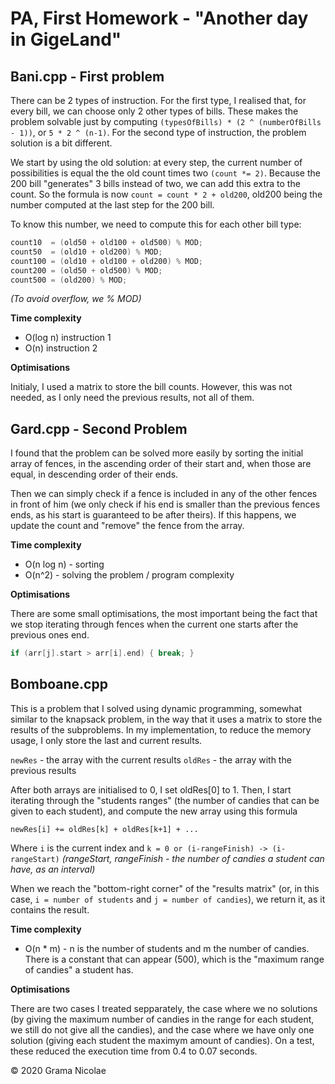 # PA, First Homework - "Another day in GigeLand"

## Bani.cpp - First problem

There can be 2 types of instruction. For the first type, I realised that, for every bill, we can choose only 2 other types of bills. These makes the problem solvable just by computing `(typesOfBills) * (2 ^ (numberOfBills - 1))`, or `5 * 2 ^ (n-1)`. For the second type of instruction, the problem solution is a bit different.

We start by using the old solution: at every step, the current number of possibilities is equal the the old count times two `(count *= 2)`. Because the 200 bill "generates" 3 bills instead of two, we can add this extra to the count. So the formula is now `count = count * 2 + old200`, old200 being the number computed at the last step for the 200 bill.

To know this number, we need to compute this for each other bill type:

```cpp
count10  = (old50 + old100 + old500) % MOD;
count50  = (old10 + old200) % MOD;
count100 = (old10 + old100 + old200) % MOD;
count200 = (old50 + old500) % MOD;
count500 = (old200) % MOD;
```

*(To avoid overflow, we % MOD)*

**Time complexity**

- O(log n) instruction 1
- O(n) instruction 2

**Optimisations**

Initialy, I used a matrix to store the bill counts. However, this was not needed, as I only need the previous results, not all of them.

## Gard.cpp - Second Problem

I found that the problem can be solved more easily by sorting the initial array of fences, in the ascending order of their start and, when those are equal, in descending order of their ends.

Then we can simply check if a fence is included in any of the other fences in front of him (we only check if his end is smaller than the previous fences ends, as his start is guaranteed to be after theirs). If this happens, we update the count and "remove" the fence from the array.

**Time complexity**

- O(n log n) - sorting
- O(n^2) - solving the problem / program complexity

**Optimisations**

There are some small optimisations, the most important being the fact that we stop iterating through fences when the current one starts after the previous ones end.

```cpp
if (arr[j].start > arr[i].end) { break; }
```

## Bomboane.cpp

This is a problem that I solved using dynamic programming, somewhat similar to the knapsack problem, in the way that it uses a matrix to store the results of the subproblems. In my implementation, to reduce the memory usage, I only store the last and current results.

`newRes` - the array with the current results
`oldRes` - the array with the previous results

After both arrays are initialised to 0, I set oldRes[0] to 1. Then, I start iterating through the "students ranges" (the number of candies that can be given to each student), and compute the new array using this formula

`newRes[i] += oldRes[k] + oldRes[k+1] + ...`

Where `i` is the current index and `k = 0 or (i-rangeFinish) -> (i-rangeStart)` *(rangeStart, rangeFinish - the number of candies a student can have, as an interval)*

When we reach the "bottom-right corner" of the "results matrix" (or, in this case, `i = number of students` and `j = number of candies`), we return it, as it contains the result.

**Time complexity**

- O(n * m) - n is the number of students and m the number of candies. There is a constant that can appear (500), which is the "maximum range of candies" a student has.

**Optimisations**

There are two cases I treated sepparately, the case where we no solutions (by giving the maximum number of candies in the range for each student, we still do not give all the candies), and the case where we have only one solution (giving each student the maximym amount of candies). On a test, these reduced the execution time from 0.4 to 0.07 seconds.

© 2020 Grama Nicolae
